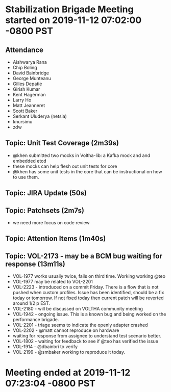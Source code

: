 # Stabilization Brigade Meeting started on 2019-11-12 07:02:00 -0800 PST

## Attendance
- Aishwarya Rana
- Chip Boling
- David Bainbridge
- George Munteanu
- Gilles Depatie
- Girish Kumar
- Kent Hagerman
- Larry Ho
- Matt Jeanneret
- Scott Baker
- Serkant Uluderya (netsia)
- knursimu
- zdw

## Topic: Unit Test Coverage (2m39s)
- @khen submitted two mocks in Voltha-lib: a Kafka mock and and embedded etcd
- these mocks can help flesh out unit tests for core
- @khen has some unit tests in the core that can be instructional on how to use them.

## Topic: JIRA Update (50s)

## Topic: Patchsets (2m7s)
- we need more focus on code review

## Topic: Attention Items (1m40s)

## Topic: VOL-2173 - may be a BCM bug waiting for response (13m11s)
- VOL-1977 works usually twice, fails on third time. Working working @teo
- VOL-1977 may be related to VOL-2201
- VOL-2223 - introduced on a commit Friday. There is a flow that is not pushed when custom profiles. Issue has been identified, should be a fix today or tomorrow. If not fixed today then current patch will be reverted around 1/2 p EST.
- VOL-2180 - will be discussed on VOLTHA community meeting
- VOL-1942 - ongoing issue. This is a known bug and being worked on the performance brigade.
- VOL-2201 - triage seems to indicate the openly adapter crashed
- VOL-2202 - @matt cannot reproduce on hardware
- waiting for response from assignee to understand test scenario better.
- VOL-1802 - waiting for feedback to see if @teo has verified the issue
- VOL-1914 - @dbainbri to verify
- VOL-2199 - @smbaker working to reproduce it today.

# Meeting ended at 2019-11-12 07:23:04 -0800 PST
